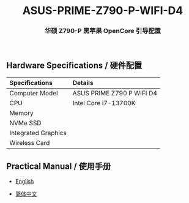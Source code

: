 <h1 align="center">ASUS-PRIME-Z790-P-WIFI-D4</h1>
<h3 align="center">华硕 Z790-P 黑苹果 OpenCore 引导配置</h3>

<br>

## Hardware Specifications / 硬件配置

| Specifications      | Details                   |
| :------------------ | :------------------------ |
| Computer Model      | ASUS PRIME Z790 P WIFI D4 |
| CPU                 | Intel Core i7-13700K      |
| Memory              |                           |
| NVMe SSD            |                           |
| Integrated Graphics |                           |
| Wireless Card       |                           |

## Practical Manual / 使用手册 
- [English](https://dlcdnets.asus.com/pub/ASUS/mb/LGA1700/PRIME_Z790-P_WIFI_D4/E20550_PRIME_Z790-P_WIFI_D4_UM_WEB.pdf)

- [简体中文](https://dlcdnets.asus.com/pub/ASUS/mb/LGA1700/PRIME_Z790-P_WIFI_D4/C20550_PRIME_Z790-P_WIFI_D4_UM_WEB.pdf)
